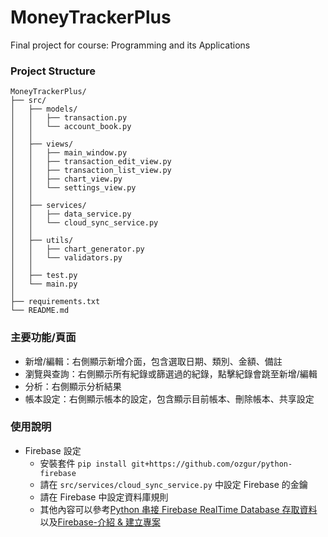# MoneyTrackerPlus
Final project for course: Programming and its Applications

### Project Structure
```text
MoneyTrackerPlus/
├── src/
│   ├── models/
│   │   ├── transaction.py
│   │   └── account_book.py
│   │
│   ├── views/
│   │   ├── main_window.py
│   │   ├── transaction_edit_view.py
│   │   ├── transaction_list_view.py
│   │   ├── chart_view.py
│   │   └── settings_view.py
│   │
│   ├── services/
│   │   ├── data_service.py
│   │   └── cloud_sync_service.py
│   │
│   ├── utils/
│   │   ├── chart_generator.py
│   │   └── validators.py
│   │
│   ├── test.py
│   └── main.py
│
├── requirements.txt
└── README.md
```

### 主要功能/頁面
- 新增/編輯：右側顯示新增介面，包含選取日期、類別、金額、備註
- 瀏覽與查詢：右側顯示所有紀錄或篩選過的紀錄，點擊紀錄會跳至新增/編輯
- 分析：右側顯示分析結果
- 帳本設定：右側顯示帳本的設定，包含顯示目前帳本、刪除帳本、共享設定

### 使用說明
- Firebase 設定
  - 安裝套件 `pip install git+https://github.com/ozgur/python-firebase`
  - 請在 `src/services/cloud_sync_service.py` 中設定 Firebase 的金鑰
  - 請在 Firebase 中設定資料庫規則
  - 其他內容可以參考[Python 串接 Firebase RealTime Database 存取資料](https://ithelp.ithome.com.tw/articles/10335735)以及[Firebase-介紹 & 建立專案](https://ithelp.ithome.com.tw/articles/10205404)
